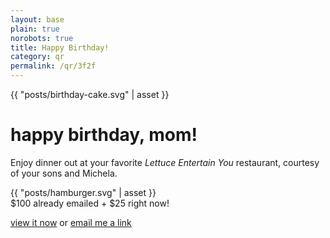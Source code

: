 ```yaml
---
layout: base
plain: true
norobots: true
title: Happy Birthday!
category: qr
permalink: /qr/3f2f
---
```


<style>{{ "posts/2013-11-09-happy-birthday" | asset }}</style>

<div class="cake">
  {{ "posts/birthday-cake.svg" | asset }}
</div>

# happy birthday, mom!

Enjoy dinner out at your favorite <em>Lettuce Entertain You</em> restaurant, courtesy of your sons and Michela.

<div class="cover-left hamburger">
  {{ "posts/hamburger.svg" | asset }}
</div>

<div class="maths">
  <span class="addend">
    <span class="amount">$100</span>
    <span class="descriptor">already emailed</span>
  </span>
  <span class="operand">+</span>
  <span class="addend">
    <span class="amount">$25</span>
    <span class="descriptor">right now!</span>
  </span>
</div>

<a href="https://drive.google.com/file/d/0BzjgDZLtijzJeE9wbS1scXVKcm8/edit?usp=sharing">view it now</a> or <a href="mailto:brdmaw@yahoo.com?subject=Link%20to%20bonus%20gift&amp;body=https%3A%2F%2Fdrive.google.com%2Ffile%2Fd%2F0BzjgDZLtijzJeE9wbS1scXVKcm8%2Fedit%3Fusp%3Dsharing">email me a link</a>

